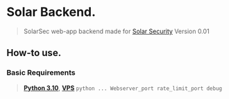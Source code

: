
# Solar Backend.
> SolarSec web-app backend made for [Solar Security](https://solarsec.fbi.gov/) Version 0.01

## How-to use.
### Basic Requirements
  > [**Python 3.10**](https://www.python.org/downloads/release/python-3100/),
  > [**VPS**](https://www.ovh.com/world/)
`python ... Webserver_port rate_limit_port debug`
